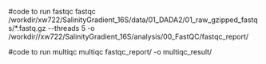 
#code to run fastqc
fastqc /workdir/xw722/SalinityGradient_16S/data/01_DADA2/01_raw_gzipped_fastqs/*.fastq.gz --threads 5 -o /workdir//xw722/SalinityGradient_16S/analysis/00_FastQC/fastqc_report/

#code to run multiqc
multiqc fastqc_report/ -o multiqc_result/ 
